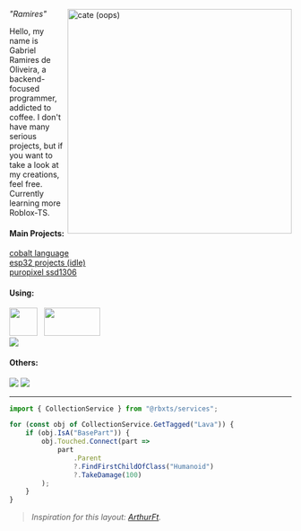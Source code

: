 <a href="https://github.com/RamiresOliv"> <img src="https://avatars.githubusercontent.com/u/69019082?v=4" alt="cate (oops)" min-width="400px" max-width="400px" width="400px" align="right"> </a>
<i>"Ramires"</i><br>
<p align="left">Hello, my name is Gabriel Ramires de Oliveira, a backend-focused programmer, addicted to coffee. I don't have many serious projects, but if you want to take a look at my creations, feel free.
Currently learning more Roblox-TS.
</p

---

<font align="left">
<h4>Main Projects:</h4>
<a href="https://github.com/RamiresOliv/cobalt">cobalt language</a>
<br>
<a href="https://github.com/RamiresOliv/esp-projects">esp32 projects (idle)</a>
<br>
<a href="https://github.com/RamiresOliv/puropixel-ssd1306">puropixel ssd1306</a>
<br>
</font>
<h4>Using:</h4>

<a href="https://roblox-ts.com/"><img height="50px" width="50px" src="https://github.com/user-attachments/assets/38c71ae9-2007-42e6-af0f-db395af752f8"></a>&nbsp;&nbsp;&nbsp;<a href="https://rojo.space/"><img height="50px" width="100px" src="https://github.com/user-attachments/assets/9e15aeac-d247-4de6-9fa1-16af656441a7"></a></br>
<img src="https://skillicons.dev/icons?i=ts,lua,cpp,react&theme=dark">
<h4>Others:</h4>

<img src="https://skillicons.dev/icons?i=ts,lua,py,js,ruby,cpp,java,react&theme=dark">

<img src="https://skillicons.dev/icons?i=robloxstudio,vscode,arduino,blender,raspberrypi,linux,windows&theme=dark">

---

```ts
import { CollectionService } from "@rbxts/services";

for (const obj of CollectionService.GetTagged("Lava")) {
    if (obj.IsA("BasePart")) {
        obj.Touched.Connect(part =>
            part
                .Parent
                ?.FindFirstChildOfClass("Humanoid")
                ?.TakeDamage(100)
        );
    }
}
```


> <i>Inspiration for this layout: <a href="https://github.com/ArthurFt">ArthurFt</a>.</i>
